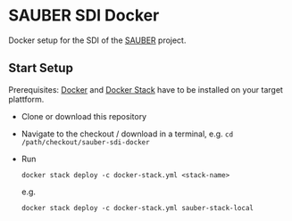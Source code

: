 # SAUBER SDI Docker

Docker setup for the SDI of the [SAUBER](https://sauber-projekt.de) project.

## Start Setup

Prerequisites: [Docker](https://www.docker.com/) and [Docker Stack](https://docs.docker.com/engine/reference/commandline/stack/) have to be installed on your target plattform.

  - Clone or download this repository
  - Navigate to the checkout / download in a terminal, e.g.
    `cd /path/checkout/sauber-sdi-docker`
  - Run

    ```
    docker stack deploy -c docker-stack.yml <stack-name>
    ```
    e.g.
    ```
    docker stack deploy -c docker-stack.yml sauber-stack-local
    ```
